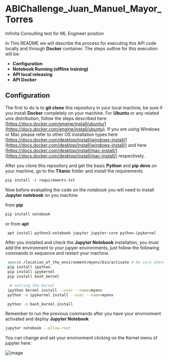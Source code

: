 # ABIChallenge_Juan_Manuel_Mayor_Torres
Infinita Consulting test for ML Engineer position

In This README we will describe the process for executing this API code locally and through **Docker** container. The steps outline for this execution will be:

- **Configuration**
- **Notebook Running (offline training)**
- **API local releasing**
- **API Docker**

## Configuration

The first to do is to **git clone** this repository in your local machine, be sure if you install **Docker** completely on your machine. For **Ubuntu** or any related unix
distribution, follow the steps described here [https://docs.docker.com/engine/install/ubuntu/](https://docs.docker.com/engine/install/ubuntu). If you are using Windows or Mac
please refer to other OS installation types here [https://docs.docker.com/desktop/install/windows-install/](https://docs.docker.com/desktop/install/windows-install/) and here [https://docs.docker.com/desktop/install/mac-install/](https://docs.docker.com/desktop/install/mac-install/) respectively.

After you clone this repository and get the basic **Python** and **pip** **devs** on your machine, go to the **Titanic** folder and install the requirements 


```python
pip install -r requirements.txt
```
Now before evaluating the code on the notebook you will need to install **Jupyter notebook** on you machine 

from **pip**

```python
pip install notebook
```
 
 or from **apt**

```bash
 apt install python3-notebook jupyter jupyter-core python-ipykernel
 ```

After you installed and check the **Jupyter Notebook** installation, you must add the environment to your jupyer environments, just follow the following commands in sequence and restart your machine.

```bash
 source /location_of_the_environment/myenv/bin/activate # be sure where is your environment located after you install the requirements
 pip install ipython
 pip install ipykernel
 pip install bash_kernel

  # setting the kernel
 ipython kernel install --user --name=myenv
 python -m ipykernel install --user --name=myenv

 python -m bash_kernel.install
 ```

Remember to run the previous commands after you have your environment activated and deploy **Jupyter Notebook**

```bash
jupyter notebook --allow-root
```

You can change and set your environment clicking on the Kernel menu of jupyter here:

![image](https://github.com/user-attachments/assets/a84dcff4-7a26-4702-9589-1cf9da53cef3)
